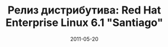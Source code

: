 ---
layout: post
title: "Релиз дистрибутива: Red Hat Enterprise Linux 6.1 \"Santiago\""
date: 2011-05-20   
---
